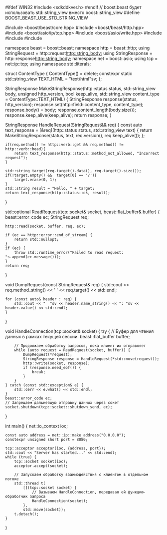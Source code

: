 #ifdef WIN32
#include <sdkddkver.h>
#endif
// boost.beast будет использовать std::string_view вместо boost::string_view
#define BOOST_BEAST_USE_STD_STRING_VIEW

#include <boost/beast/core.hpp>
#include <boost/beast/http.hpp>
#include <boost/asio/ip/tcp.hpp>
#include <boost/asio/write.hpp>
#include <iostream>
#include <optional>
#include <thread>


namespace beast = boost::beast;
namespace http = beast::http;
using StringRequest = http::request<http::string_body>;
using StringResponse = http::response<http::string_body>;
namespace net = boost::asio;
using tcp = net::ip::tcp;
using namespace std::literals;

struct ContentType {
    ContentType() = delete;
    constexpr static std::string_view TEXT_HTML = "text/html"sv;
};


StringResponse MakeStringResponse(http::status status, std::string_view body, unsigned http_version, bool keep_alive, std::string_view content_type = ContentType::TEXT_HTML) {
    StringResponse response(status, http_version);
    response.set(http::field::content_type, content_type);
    response.body() = body;
    response.content_length(body.size());
    response.keep_alive(keep_alive);
    return response;
}

StringResponse HandleRequest(StringRequest&& req) {
    const auto text_response = [&req](http::status status, std::string_view text) {
        return MakeStringResponse(status, text, req.version(), req.keep_alive());
    };

    if(req.method() != http::verb::get && req.method() != http::verb::head){
        return text_response(http::status::method_not_allowed, "Incorrect request");
    }
    
    std::string target(req.target().data(), req.target().size());
    if(!target.empty() &&  target[0] == '/'){
        target.erase(0, 1);
    }
    std::string result = "Hello, " + target;
    return text_response(http::status::ok, result);
} 


std::optional<StringRequest> ReadRequest(tcp::socket& socket, beast::flat_buffer& buffer) {
    beast::error_code ec;
    StringRequest req;

    http::read(socket, buffer, req, ec);

    if (ec == http::error::end_of_stream) {
        return std::nullopt;
    }
    if (ec) {
        throw std::runtime_error("Failed to read request: "s.append(ec.message()));
    }
    return req;
}

void DumpRequest(const StringRequest& req) {
    std::cout << req.method_string() << ' ' << req.target() << std::endl;

    for (const auto& header : req) {
        std::cout << "  "sv << header.name_string() << ": "sv << header.value() << std::endl;
    }
}

void HandleConnection(tcp::socket& socket) {
    try {
        // Буфер для чтения данных в рамках текущей сессии.
        beast::flat_buffer buffer;

        // Продолжаем обработку запросов, пока клиент их отправляет
        while (auto request = ReadRequest(socket, buffer)) {
            DumpRequest(*request);
            StringResponse response = HandleRequest(*std::move(request));
            http::write(socket, response);
            if (response.need_eof()) {
                break;
            }
        }
    } catch (const std::exception& e) {
        std::cerr << e.what() << std::endl;
    }
    beast::error_code ec;
    // Запрещаем дальнейшую отправку данных через сокет
    socket.shutdown(tcp::socket::shutdown_send, ec);
}


int main() {
    net::io_context ioc;

    const auto address = net::ip::make_address("0.0.0.0");
    constexpr unsigned short port = 8080;

    tcp::acceptor acceptor(ioc, {address, port});
    std::cout << "Server has started..." << std::endl;
    while (true) {
        tcp::socket socket(ioc);
        acceptor.accept(socket);

        // Запускаем обработку взаимодействия с клиентом в отдельном потоке
        std::thread t(
            [](tcp::socket socket) {
                // Вызываем HandleConnection, передавая ей функцию-обработчик запроса
                HandleConnection(socket);
            },
            std::move(socket));
        t.detach();
    }
}
